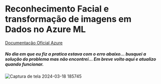 # Reconhecimento Facial e transformação de imagens em Dados no Azure ML

[Documentação Oficial Azure](https://microsoftlearning.github.io/mslearn-ai-fundamentals/Instructions/Labs/03-image-analysis.html)

##### No dia em que eu fiz a pratica estava com o erro abaixo... busquei a solução do problema mas não encontrei... Em breve volto aqui e atualizo quando funcionar.
![Captura de tela 2024-03-18 185745](https://github.com/MarcioCosta013/Reconhecimento-Facial-e-transforma-o-de-imagens-em-Dados-no-Azure-ML/assets/87935294/ee5fb86d-42f5-4fd0-8499-8a22304a3c33)
